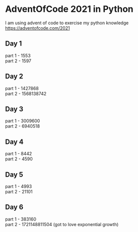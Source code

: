 # AdventOfCode 2021 in Python

I am using advent of code to exercise my python knowledge 
https://adventofcode.com/2021

## Day 1 
part 1 - 1553  
part 2 - 1597  

## Day 2 
part 1 - 1427868  
part 2 - 1568138742  

## Day 3
part 1 - 3009600  
part 2 - 6940518  

## Day 4 
part 1 - 8442  
part 2 - 4590  

## Day 5
part 1 - 4993  
part 2 - 21101  

## Day 6 
part 1 - 383160  
part 2 - 1721148811504 (got to love exponential growth)  

